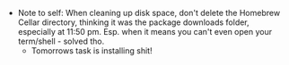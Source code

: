 - Note to self: When cleaning up disk space, don't delete the Homebrew Cellar directory, thinking it was the package downloads folder, especially at 11:50 pm.
  Esp. when it means you can't even open your term/shell - solved tho.
	- Tomorrows task is installing shit!